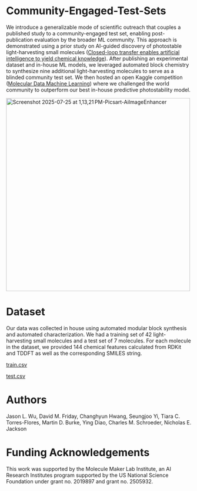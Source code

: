 # Community-Engaged-Test-Sets
We introduce a generalizable mode of scientific outreach that couples a published study to a community-engaged test set, enabling post-publication evaluation by the broader ML community. This approach is demonstrated using a prior study on AI-guided discovery of photostable light-harvesting small molecules (<a href="https://doi.org/10.1038/s41586-024-07892-1">Closed-loop transfer enables artificial intelligence to yield chemical knowledge</a>). After publishing an experimental dataset and in-house ML models, we leveraged automated block chemistry to synthesize nine additional light-harvesting molecules to serve as a blinded community test set. We then hosted an open Kaggle competition (<a href="https://www.kaggle.com/competitions/molecular-machine-learning">Molecular Data Machine Learning</a>) where we challenged the world community to outperform our best in-house predictive photostability model. 


<img width="500" height="524" alt="Screenshot 2025-07-25 at 1,13,21 PM-Picsart-AiImageEnhancer" src="https://github.com/user-attachments/assets/5eb3f7ed-a5b4-4b98-88e9-431e31e65049" />



# Dataset
Our data was collected in house using automated modular block synthesis and automated characterization. We had a training set of 42 light-harvesting small molecules and a test set of 7 molecules. For each molecule in the dataset, we provided 144 chemical features calculated from RDKit and TDDFT as well as the corresponding SMILES string.

<a href="https://github.com/Jasonwu617/Community-Engaged-Test-Sets/blob/main/train.csv">train.csv</a>

<a href="https://github.com/Jasonwu617/Community-Engaged-Test-Sets/blob/main/test.csv">test.csv</a>

# Authors
Jason L. Wu, David M. Friday, Changhyun Hwang, Seungjoo Yi, Tiara C. Torres-Flores, Martin D. Burke, Ying Diao, Charles M. Schroeder, Nicholas E. Jackson

# Funding Acknowledgements
This work was supported by the Molecule Maker Lab Institute, an AI Research Institutes program supported by the US National Science Foundation under grant no. 2019897 and grant no. 2505932.





